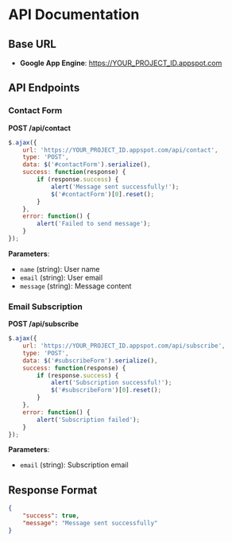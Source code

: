 # API Documentation

## Base URL
- **Google App Engine**: https://YOUR_PROJECT_ID.appspot.com

## API Endpoints

### Contact Form
**POST /api/contact**
```javascript
$.ajax({
    url: 'https://YOUR_PROJECT_ID.appspot.com/api/contact',
    type: 'POST',
    data: $('#contactForm').serialize(),
    success: function(response) {
        if (response.success) {
            alert('Message sent successfully!');
            $('#contactForm')[0].reset();
        }
    },
    error: function() {
        alert('Failed to send message');
    }
});
```

**Parameters**:
- `name` (string): User name
- `email` (string): User email  
- `message` (string): Message content

### Email Subscription
**POST /api/subscribe**
```javascript
$.ajax({
    url: 'https://YOUR_PROJECT_ID.appspot.com/api/subscribe',
    type: 'POST',
    data: $('#subscribeForm').serialize(),
    success: function(response) {
        if (response.success) {
            alert('Subscription successful!');
            $('#subscribeForm')[0].reset();
        }
    },
    error: function() {
        alert('Subscription failed');
    }
});
```

**Parameters**:
- `email` (string): Subscription email

## Response Format
```json
{
    "success": true,
    "message": "Message sent successfully"
}
```